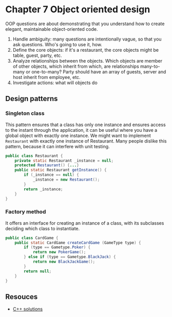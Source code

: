 # Chapter 7 Object oriented design

OOP questions are about demonstrating that you understand how to create elegant, maintainable object-oriented code.

1. Handle ambiguity: many questions are intentionally vague, so that you ask questions. Who's going to use it, how.
2. Define the core objects: if it's a restaurant, the core objects might be table, guest, party, etc.
3. Analyze relationships between the objects. Which objects are member of other objects, which inherit from which, are relationships many-to-many or one-to-many? Party should have an array of guests, server and host inherit from employee, etc.
4. Investigate actions: what will objects do

## Design patterns

### Singleton class

This pattern ensures that a class has only one instance and ensures access to the instant through the application, it can be useful where you have a global object with exactly one instance. We might want to implement `Restaurant` with exactly one instance of Restaurant. Many people dislike this pattern, because it can interfere with unit testing.

```java
public class Restaurant {
    private static Restaurant _instance = null;
    protected Restaurant() {...}
    public static Restaurant getInstance() {
        if (_instance == null) {
            _instance = new Restaurant();
        }
        return _instance;
    }
}
```

### Factory method

It offers an interface for creating an instance of a class, with its subclasses deciding which class to instantiate.

```java
public class CardGame {
    public static CardGame createCardGame (GameType type) {
        if (type == Gametype.Poker) {
            return new PokerGame();
        } else if (type == Gametype.BlackJack) {
            return new BlackJackGame();
        }
        return null;
    }
}
```

## Resouces

* [C++ solutions](https://github.com/careercup/CtCI-6th-Edition/tree/master/Java/Ch%2007.%20Object-Oriented%20Design)
